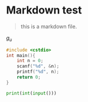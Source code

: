 # Markdown test
> this is a markdown file.

$g_u$
```cpp
#include <cstdio>
int main(){
    int n = 0;
    scanf("%d", &n);
    printf("%d", n);
    return 0;
}
```
```python
print(int(input()))
```
